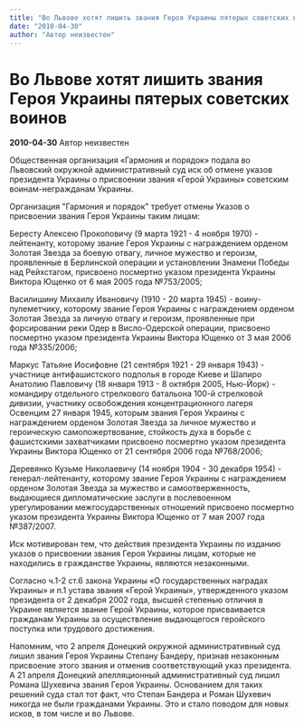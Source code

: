 ```yaml
---
title: "Во Львове хотят лишить звания Героя Украины пятерых советских воинов"
date: "2010-04-30"
author: "Автор неизвестен"
---
```


# Во Львове хотят лишить звания Героя Украины пятерых советских воинов

**2010-04-30** Автор неизвестен

Общественная организация «Гармония и порядок» подала во Львовский окружной административный суд иск об отмене указов президента Украины о присвоении звания «Герой Украины» советским воинам-негражданам Украины.

Организация "Гармония и порядок" требует отмены Указов о присвоении звания Героя Украины таким лицам:

Бересту Алексею Прокоповичу (9 марта 1921 - 4 ноября 1970) - лейтенанту, которому звание Героя Украины с награждением орденом Золотая Звезда за боевую отвагу, личное мужество и героизм, проявленные в Берлинской операции и установлении Знамени Победы над Рейхстагом, присвоено посмертно указом президента Украины Виктора Ющенко от 6 мая 2005 года №753/2005;

Василишину Михаилу Ивановичу (1910 - 20 марта 1945) - воину-пулеметчику, которому звание Героя Украины с награждением орденом Золотая Звезда за личную отвагу и героизм, проявленные при форсировании реки Одер в Висло-Одерской операции, присвоено посмертно указом президента Украины Виктора Ющенко от 3 мая 2006 года №335/2006;

Маркус Татьяне Иосифовне (21 сентября 1921 - 29 января 1943) - участнице антифашистского подполья в городе Киеве и Шапиро Анатолию Павловичу (18 января 1913 - 8 октября 2005, Нью-Йорк) - командиру отдельного стрелкового батальона 100-й стрелковой дивизии, участнику освобождения концентрационного лагеря Освенцим 27 января 1945, которым звания Героя Украины с награждением орденом Золотая Звезда за личное мужество и героическую самопожертвование, стойкость духа в борьбе с фашистскими захватчиками присвоено посмертно указом президента Украины Виктора Ющенко от 21 сентября 2006 года №768/2006;

Деревянко Кузьме Николаевичу (14 ноября 1904 - 30 декабря 1954) - генерал-лейтенанту, которому звание Героя Украины с награждением орденом Золотая Звезда за мужество и самоотверженность, выдающиеся дипломатические заслуги в послевоенном урегулировании межгосударственных отношений присвоено посмертно указом президента Украины Виктора Ющенко от 7 мая 2007 года №387/2007.

Иск мотивирован тем, что действия президента Украины по изданию указов о присвоении звания Героя Украины лицам, которые не находились в гражданстве Украины, являются незаконными.

Согласно ч.1-2 ст.6 закона Украины «О государственных наградах Украины» и п.1 устава звания «Герой Украины», утвержденного указом президента от 2 декабря 2002 года, высшей степенью отличия в Украине является звание Герой Украины, которое присваивается гражданам Украины за осуществление выдающегося геройского поступка или трудового достижения.

Напомним, что 2 апреля Донецкий окружной административный суд лишил звания Героя Украины Степану Бандеру, признав незаконным присвоение этого звания и отменив соответствующий указ президента. А 21 апреля Донецкий апелляционный административный суд лишил Романа Шухевича звания Героя Украины. Основанием для таких решений суда стал тот факт, что Степан Бандера и Роман Шухевич никогда не были гражданами Украины. Это и стало поводом для новых исков, в том числе и во Львове.